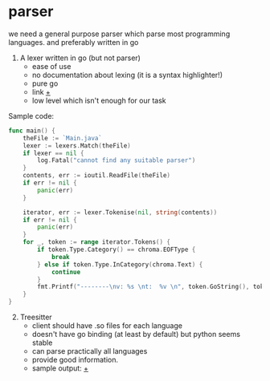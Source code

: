 # parser
we need a general purpose parser which parse most programming languages. 
and preferably written in go


1. A lexer written in go (but not parser)
   + ease of use
   + no documentation about lexing (it is a syntax highlighter!)
   + pure go
   + link [+](https://github.com/alecthomas/chroma)
   + low level which isn't enough for our task

Sample code:
```go
func main() {
	theFile := `Main.java`
	lexer := lexers.Match(theFile)
	if lexer == nil {
		log.Fatal("cannot find any suitable parser")
	}
	contents, err := ioutil.ReadFile(theFile)
	if err != nil {
		panic(err)
	}

	iterator, err := lexer.Tokenise(nil, string(contents))
	if err != nil {
		panic(err)
	}
	for _, token := range iterator.Tokens() {
		if token.Type.Category() == chroma.EOFType {
			break
		} else if token.Type.InCategory(chroma.Text) {
			continue
		}
		fmt.Printf("--------\nv: %s \nt:  %v \n", token.GoString(), token)
	}
}

```


2. Treesitter
   + client should have .so files for each language
   + doesn't have go binding (at least by default) but python seems stable
   + can parse practically all languages
   + provide good information.
   + sample output: [+](https://swapoff.org/chroma/playground/)

